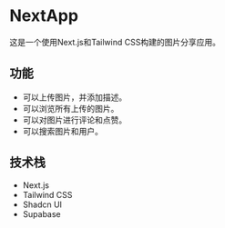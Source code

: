 # NextApp
这是一个使用Next.js和Tailwind CSS构建的图片分享应用。

## 功能
- 可以上传图片，并添加描述。
- 可以浏览所有上传的图片。
- 可以对图片进行评论和点赞。
- 可以搜索图片和用户。

## 技术栈
- Next.js
- Tailwind CSS
- Shadcn UI
- Supabase